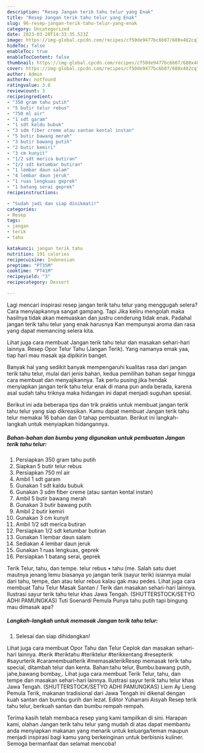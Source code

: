```yaml
---
description: "Resep Jangan terik tahu telur yang Enak"
title: "Resep Jangan terik tahu telur yang Enak"
slug: 96-resep-jangan-terik-tahu-telur-yang-enak
category: Uncategorized
date: 2023-03-20T14:33:35.523Z
image: https://img-global.cpcdn.com/recipes/cf50de9477bc6b07/680x482cq70/jangan-terik-tahu-telur-foto-resep-utama.jpg
hideToc: false
enableToc: true
enableTocContent: false
thumbnail: https://img-global.cpcdn.com/recipes/cf50de9477bc6b07/680x482cq70/jangan-terik-tahu-telur-foto-resep-utama.jpg
cover: https://img-global.cpcdn.com/recipes/cf50de9477bc6b07/680x482cq70/jangan-terik-tahu-telur-foto-resep-utama.jpg
author: Admin
authorAv: notfound
ratingvalue: 3.8
reviewcount: 3
recipeingredient:
- "350 gram tahu putih"
- "5 butir telur rebus"
- "750 ml air"
- "1 sdt garam"
- "1 sdt kaldu bubuk"
- "3 sdm fiber creme atau santan kental instan"
- "5 butir bawang merah"
- "3 butir bawang putih"
- "2 butir kemiri"
- "3 cm kunyit"
- "1/2 sdt merica butiran"
- "1/2 sdt ketumbar butiran"
- "1 lembar daun salam"
- "4 lembar daun jeruk"
- "1 ruas lengkuas geprek"
- "1 batang serai geprek"
recipeinstructions:

- "Sudah jadi dan siap dinikmati!"
categories:
- Resep
tags:
- jangan
- terik
- tahu

katakunci: jangan terik tahu 
nutrition: 191 calories
recipecuisine: Indonesian
preptime: "PT35M"
cooktime: "PT41M"
recipeyield: "3"
recipecategory: Dessert

---
```



Lagi mencari inspirasi resep jangan terik tahu telur yang menggugah selera? Cara menyiapkannya sangat gampang. Tapi Jika keliru mengolah maka hasilnya tidak akan memuaskan dan justru cenderung tidak enak. Padahal jangan terik tahu telur yang enak harusnya Kan mempunyai aroma dan rasa yang dapat memancing selera kita.


Lihat juga cara membuat Jangan terik tahu telur dan masakan sehari-hari lainnya. Resep Opor Telur Tahu (Jangan Terik). Yang namanya emak yaa, tiap hari mau masak aja dipikirin banget.

Banyak hal yang sedikit banyak mempengaruhi kualitas rasa dari jangan terik tahu telur, mulai dari jenis bahan, kedua pemilihan bahan segar hingga cara membuat dan menyajikannya. Tak perlu pusing jika hendak menyiapkan jangan terik tahu telur enak di mana pun anda berada, karena asal sudah tahu triknya maka hidangan ini dapat menjadi suguhan spesial.


Berikut ini ada beberapa tips dan trik praktis untuk membuat jangan terik tahu telur yang siap dikreasikan. Kamu dapat membuat Jangan terik tahu telur memakai 16 bahan dan 0 tahap pembuatan. Berikut ini langkah-langkah untuk menyiapkan hidangannya.

<!--inarticleads1-->

##### Bahan-bahan dan bumbu yang digunakan untuk pembuatan Jangan terik tahu telur:

1. Persiapkan 350 gram tahu putih
1. Siapkan 5 butir telur rebus
1. Persiapkan 750 ml air
1. Ambil 1 sdt garam
1. Gunakan 1 sdt kaldu bubuk
1. Gunakan 3 sdm fiber creme (atau santan kental instan)
1. Ambil 5 butir bawang merah
1. Gunakan 3 butir bawang putih
1. Ambil 2 butir kemiri
1. Gunakan 3 cm kunyit
1. Ambil 1/2 sdt merica butiran
1. Persiapkan 1/2 sdt ketumbar butiran
1. Gunakan 1 lembar daun salam
1. Sediakan 4 lembar daun jeruk
1. Gunakan 1 ruas lengkuas, geprek
1. Persiapkan 1 batang serai, geprek


Terik Telur, tahu, dan tempe. telur rebus • tahu (me. Salah satu duet mautnya jenang lemu biasanya yo jangan terik (sayur terik) isiannya mulai dari tahu, tempe, dan atau telur rebus kalau gak mau pedes. Lihat juga cara membuat Tahu Telur Masak Santan / Terik dan masakan sehari-hari lainnya. Ilustrasi sayur terik tahu telur khas Jawa Tengah. (SHUTTERSTOCK/SETYO ADHI PAMUNGKAS) Tuti Soenardi Pemula Punya tahu putih tapi bingung mau dimasak apa? 

<!--inarticleads2-->

##### Langkah-langkah untuk memasak Jangan terik tahu telur:


1. Selesai dan siap dihidangkan!

Lihat juga cara membuat Opor Tahu dan Telur Ceplok dan masakan sehari-hari lainnya. #terik #teriktahu #teriktelur #terikkentang #resepterik #sayurterik #caramembuatterik #memasakterikResep memasak terik tahu special, ditambah telur dan kenta. Bahan:tahu telur, Bumbu:bawang putih, jahe,bawang bombay,. Lihat juga cara membuat Terik Telur, tahu, dan tempe dan masakan sehari-hari lainnya. Ilustrasi sayur terik tahu telur khas Jawa Tengah. (SHUTTERSTOCK/SETYO ADHI PAMUNGKAS) Liem Ay Lieng Pemula Terik, makanan tradisional dari Jawa Tengah ini dikenal dengan kuah santan dan bumbu gurih dan lezat. Editor Yuharrani Aisyah Resep terik tahu telur, berkuah santan dan bumbu rempah rempah. 

Terima kasih telah membaca resep yang kami tampilkan di sini. Harapan kami, olahan Jangan terik tahu telur yang mudah di atas dapat membantu anda menyiapkan makanan yang menarik untuk keluarga/teman maupun menjadi inspirasi bagi kamu yang berkeinginan untuk berbisnis kuliner. Semoga bermanfaat dan selamat mencoba!
